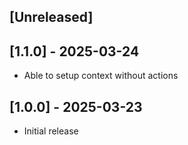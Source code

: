 ## [Unreleased]

## [1.1.0] - 2025-03-24

- Able to setup context without actions

## [1.0.0] - 2025-03-23

- Initial release
